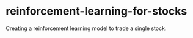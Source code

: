 # reinforcement-learning-for-stocks
Creating a reinforcement learning model to trade a single stock. 
